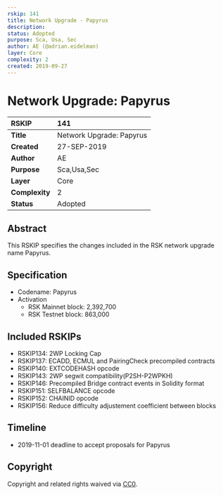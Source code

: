 ```yaml
---
rskip: 141
title: Network Upgrade - Papyrus 	
description: 
status: Adopted
purpose: Sca, Usa, Sec
author: AE (@adrian.eidelman)
layer: Core
complexity: 2
created: 2019-09-27
---
```

# Network Upgrade: Papyrus

|RSKIP          |141           |
| :------------ |:-------------|
|**Title**      |Network Upgrade: Papyrus |
|**Created**    |27-SEP-2019 |
|**Author**     |AE |
|**Purpose**    |Sca,Usa,Sec |
|**Layer**      |Core |
|**Complexity** |2 |
|**Status**     |Adopted |

## Abstract

This RSKIP specifies the changes included in the RSK network upgrade name Papyrus.

## Specification

- Codename: Papyrus
- Activation 
	- RSK Mainnet block: 2,392,700
	- RSK Testnet block: 863,000

## Included RSKIPs

- RSKIP134: 2WP Locking Cap
- RSKIP137: ECADD, ECMUL and PairingCheck precompiled contracts
- RSKIP140: EXTCODEHASH opcode
- RSKIP143: 2WP segwit compatibility(P2SH-P2WPKH)
- RSKIP146: Precompiled Bridge contract events in Solidity format
- RSKIP151: SELFBALANCE opcode
- RSKIP152: CHAINID opcode
- RSKIP156: Reduce difficulty adjustement coefficient between blocks

## Timeline

* 2019-11-01 deadline to accept proposals for Papyrus

## Copyright

Copyright and related rights waived via [CC0](https://creativecommons.org/publicdomain/zero/1.0/).
